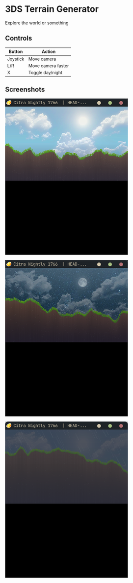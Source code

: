 # 3DS Terrain Generator

Explore the world or something

## Controls

|Button|Action|
|-|-|
|Joystick|Move camera|
|L/R|Move camera faster|
|X|Toggle day/night|

## Screenshots

![Daytime](screenshots/day.png)

![Night](screenshots/night.png)

![Raining](screenshots/rain.png)
